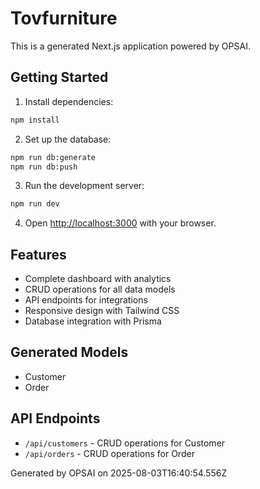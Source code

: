 # Tovfurniture

This is a generated Next.js application powered by OPSAI.

## Getting Started

1. Install dependencies:
```bash
npm install
```

2. Set up the database:
```bash
npm run db:generate
npm run db:push
```

3. Run the development server:
```bash
npm run dev
```

4. Open [http://localhost:3000](http://localhost:3000) with your browser.

## Features

- Complete dashboard with analytics
- CRUD operations for all data models
- API endpoints for integrations
- Responsive design with Tailwind CSS
- Database integration with Prisma

## Generated Models

- Customer
- Order

## API Endpoints

- `/api/customers` - CRUD operations for Customer
- `/api/orders` - CRUD operations for Order

Generated by OPSAI on 2025-08-03T16:40:54.556Z
